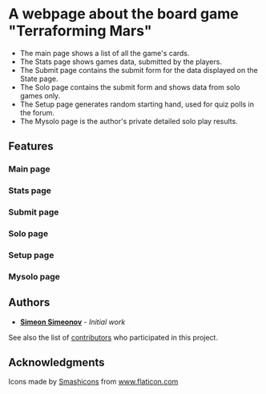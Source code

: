 # A webpage about the board game "Terraforming Mars"

* The main page shows a list of all the game's cards.
* The Stats page shows games data, submitted by the players.
* The Submit page contains the submit form for the data displayed on the State page.
* The Solo page contains the submit form and shows data from solo games only.
* The Setup page generates random starting hand, used for quiz polls in the forum.
* The Mysolo page is the author's private detailed solo play results.

## Features

### Main page

### Stats page

### Submit page

### Solo page

### Setup page

### Mysolo page

## Authors

* **[Simeon Simeonov](https://github.com/ssimeonoff)** - *Initial work*

See also the list of [contributors](https://github.com/your/project/contributors) who participated in this project.

## Acknowledgments
Icons made by <a href="https://www.flaticon.com/authors/smashicons" title="Smashicons">Smashicons</a> from <a href="https://www.flaticon.com/" title="Flaticon"> www.flaticon.com</a>
